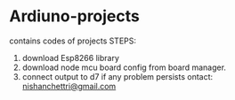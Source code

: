 # Ardiuno-projects
contains codes of projects
STEPS:
1. download Esp8266 library
2. download node mcu board config from board manager.
3. connect output to d7
if any problem persists ontact: nishanchettri@gmail.com
